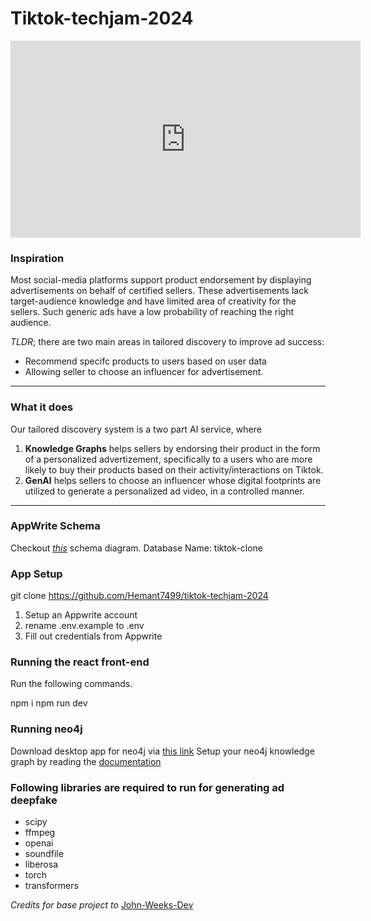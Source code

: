 # Tiktok-techjam-2024
<iframe width="560" height="315" src="https://www.youtube.com/embed/y_lUgQu1OBg?si=XP-C9hVNg9B5JBpF" title="YouTube video player" frameborder="0" allow="accelerometer; autoplay; clipboard-write; encrypted-media; gyroscope; picture-in-picture; web-share" referrerpolicy="strict-origin-when-cross-origin" allowfullscreen></iframe>

### Inspiration
Most social-media platforms support product endorsement by displaying advertisements on behalf of certified sellers. These advertisements lack target-audience knowledge and have limited area of creativity for the sellers. Such generic ads have a low probability of reaching the right audience.

*TLDR*; there are two main areas in tailored discovery to improve ad success:

- Recommend specifc products to users based on user data
- Allowing seller to choose an influencer for advertisement.
***
### What it does
Our tailored discovery system is a two part AI service, where 
1. **Knowledge Graphs** helps sellers by endorsing their product in the form of a personalized advertizement, specifically to a users who are more likely to buy their products based on their activity/interactions on Tiktok.
2. **GenAI** helps sellers to choose an influencer whose digital footprints are utilized to generate a personalized ad video, in a controlled manner.
***

### AppWrite Schema
Checkout *[this](Appwrite_Schema.pdf)* schema diagram.
Database Name: tiktok-clone

### App Setup 


git clone https://github.com/Hemant7499/tiktok-techjam-2024


1. Setup an Appwrite account
2. rename .env.example to .env
3. Fill out credentials from Appwrite

### Running the react front-end
Run the following commands.
    

npm i
npm run dev


### Running neo4j 

Download desktop app for neo4j via [this link](https://neo4j.com/download/?utm_source=Google&utm_medium=PaidSearch&utm_campaign=Evergreen&utm_content=AMS-Search-SEMBrand-Evergreen-None-SEM-SEM-NonABM&utm_term=download%20neo4j&utm_adgroup=download&gad_source=1&gclid=Cj0KCQjw-ai0BhDPARIsAB6hmP6mZCwOuX6P7R-yJ8wVkIEVMTVHvrniUkLzSS1_WBHvJlYlPqZXe7YaAtldEALw_wcB)
Setup your neo4j knowledge graph by reading the [documentation](https://neo4j.com/docs/getting-started/get-started-with-neo4j/)

### Following libraries are required to run for generating ad deepfake
* scipy
* ffmpeg
* openai
* soundfile
* liberosa
* torch
* transformers

*Credits for base project to* [John-Weeks-Dev](https://github.com/John-Weeks-Dev/tiktok-clone-nextjs)
